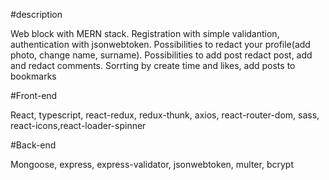 #description

Web block with MERN stack.
Registration with simple validantion, authentication with jsonwebtoken.
Possibilities to redact your profile(add photo, change name, surname).
Possibilities to add post redact post, add and redact comments.
Sorrting by create time and likes, add posts to bookmarks


#Front-end

React, typescript, react-redux, redux-thunk, axios, react-router-dom, sass, react-icons,react-loader-spinner

#Back-end

Mongoose, express, express-validator, jsonwebtoken, multer, bcrypt
